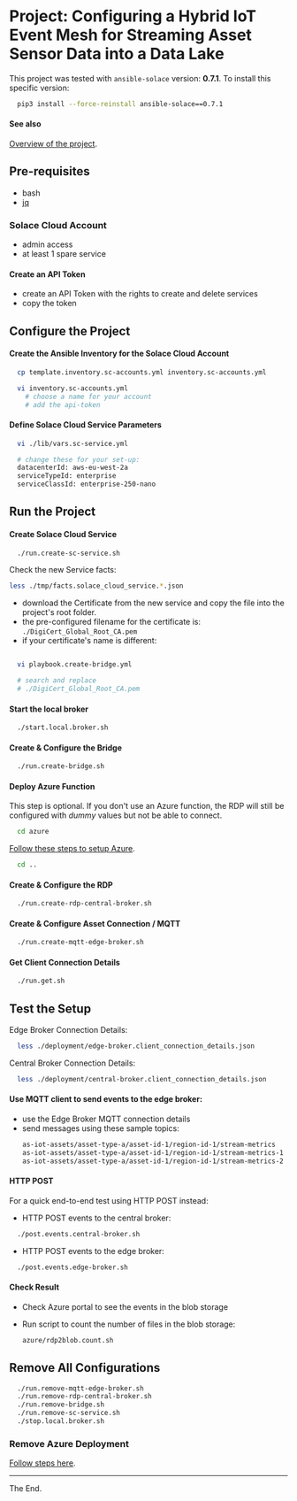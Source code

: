 # Project: Configuring a Hybrid IoT Event Mesh for Streaming Asset Sensor Data into a Data Lake

This project was tested with `ansible-solace` version: **0.7.1**.
To install this specific version:
````bash
  pip3 install --force-reinstall ansible-solace==0.7.1
````

#### See also
[Overview of the project](./ProjectOverview.md).


## Pre-requisites

* bash
* [jq](https://stedolan.github.io/jq/download/)

### Solace Cloud Account

- admin access
- at least 1 spare service

#### Create an API Token

- create an API Token with the rights to create and delete services
- copy the token

## Configure the Project

#### Create the Ansible Inventory for the Solace Cloud Account

````bash
  cp template.inventory.sc-accounts.yml inventory.sc-accounts.yml

  vi inventory.sc-accounts.yml
    # choose a name for your account
    # add the api-token

````
#### Define Solace Cloud Service Parameters

````bash
  vi ./lib/vars.sc-service.yml

  # change these for your set-up:
  datacenterId: aws-eu-west-2a
  serviceTypeId: enterprise
  serviceClassId: enterprise-250-nano

````

## Run the Project

#### Create Solace Cloud Service

````bash
  ./run.create-sc-service.sh
````

Check the new Service facts:
````bash
less ./tmp/facts.solace_cloud_service.*.json
````

- download the Certificate from the new service and copy the file into the project's root folder.
- the pre-configured filename for the certificate is: `./DigiCert_Global_Root_CA.pem`
- if your certificate's name is different:

````bash

  vi playbook.create-bridge.yml

  # search and replace
  # ./DigiCert_Global_Root_CA.pem

````

#### Start the local broker

````bash
  ./start.local.broker.sh
````

#### Create & Configure the Bridge

````bash
  ./run.create-bridge.sh
````

#### Deploy Azure Function
This step is optional. If you don't use an Azure function, the RDP will still be configured with _dummy_ values but not be able to connect.

````bash
  cd azure
````
[Follow these steps to setup Azure](./azure).
````bash
  cd ..
````


#### Create & Configure the RDP

````bash
  ./run.create-rdp-central-broker.sh
````

#### Create & Configure Asset Connection / MQTT

````bash
  ./run.create-mqtt-edge-broker.sh
````

#### Get Client Connection Details

````bash
  ./run.get.sh
````

## Test the Setup

Edge Broker Connection Details:
````bash
  less ./deployment/edge-broker.client_connection_details.json
````

Central Broker Connection Details:
````bash
  less ./deployment/central-broker.client_connection_details.json
````

#### Use MQTT client to send events to the edge broker:
  - use the Edge Broker MQTT connection details
  - send messages using these sample topics:
    ````bash
    as-iot-assets/asset-type-a/asset-id-1/region-id-1/stream-metrics
    as-iot-assets/asset-type-a/asset-id-1/region-id-1/stream-metrics-1
    as-iot-assets/asset-type-a/asset-id-1/region-id-1/stream-metrics-2
    ````

#### HTTP POST

For a quick end-to-end test using HTTP POST instead:

- HTTP POST events to the central broker:
````bash
  ./post.events.central-broker.sh
````
- HTTP POST events to the edge broker:
````bash
  ./post.events.edge-broker.sh
````

#### Check Result

  - Check Azure portal to see the events in the blob storage

  - Run script to count the number of files in the blob storage:
    ````bash
    azure/rdp2blob.count.sh
    ````


## Remove All Configurations

````bash
  ./run.remove-mqtt-edge-broker.sh
  ./run.remove-rdp-central-broker.sh
  ./run.remove-bridge.sh
  ./run.remove-sc-service.sh
  ./stop.local.broker.sh
````

### Remove Azure Deployment

[Follow steps here](./azure).

---
The End.
